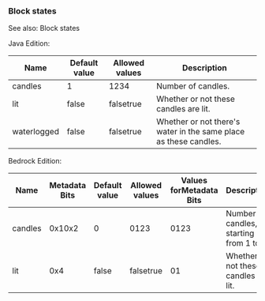 ### Block states
See also: Block states

Java Edition:

| Name        | Default value | Allowed values | Description                                                      |
|-------------|---------------|----------------|------------------------------------------------------------------|
| candles     | 1             | 1234           | Number of candles.                                               |
| lit         | false         | falsetrue      | Whether or not these candles are lit.                            |
| waterlogged | false         | falsetrue      | Whether or not there's water in the same place as these candles. |

Bedrock Edition:

| Name    | Metadata Bits | Default value | Allowed values | Values forMetadata Bits | Description                              |
|---------|---------------|---------------|----------------|-------------------------|------------------------------------------|
| candles | 0x10x2        | 0             | 0123           | 0123                    | Number of candles, starting from 1 to 4. |
| lit     | 0x4           | false         | falsetrue      | 01                      | Whether or not these candles are lit.    |


